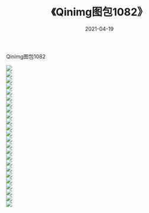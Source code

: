 ﻿---
layout: post
title:  《Qinimg图包1082》
date:   2021-04-19
img: http://imgx.orgx.ga/Qinimg图包/Qinimg图包1082/000.jpg
categories: [美女, 清纯, 唯美]
---

Qinimg图包1082

 ![](http://imgx.orgx.ga/Qinimg图包/Qinimg图包1082/001.jpg) <br>![](http://imgx.orgx.ga/Qinimg图包/Qinimg图包1082/002.jpg) <br>![](http://imgx.orgx.ga/Qinimg图包/Qinimg图包1082/003.jpg) <br>![](http://imgx.orgx.ga/Qinimg图包/Qinimg图包1082/004.jpg) <br>![](http://imgx.orgx.ga/Qinimg图包/Qinimg图包1082/005.jpg) <br>![](http://imgx.orgx.ga/Qinimg图包/Qinimg图包1082/006.jpg) <br>![](http://imgx.orgx.ga/Qinimg图包/Qinimg图包1082/007.jpg) <br>![](http://imgx.orgx.ga/Qinimg图包/Qinimg图包1082/008.jpg) <br>![](http://imgx.orgx.ga/Qinimg图包/Qinimg图包1082/009.jpg) <br>![](http://imgx.orgx.ga/Qinimg图包/Qinimg图包1082/010.jpg) <br>![](http://imgx.orgx.ga/Qinimg图包/Qinimg图包1082/011.jpg) <br>![](http://imgx.orgx.ga/Qinimg图包/Qinimg图包1082/012.jpg) <br>![](http://imgx.orgx.ga/Qinimg图包/Qinimg图包1082/013.jpg) <br>![](http://imgx.orgx.ga/Qinimg图包/Qinimg图包1082/014.jpg) <br>![](http://imgx.orgx.ga/Qinimg图包/Qinimg图包1082/015.jpg) <br>![](http://imgx.orgx.ga/Qinimg图包/Qinimg图包1082/016.jpg) <br>![](http://imgx.orgx.ga/Qinimg图包/Qinimg图包1082/017.jpg) <br>![](http://imgx.orgx.ga/Qinimg图包/Qinimg图包1082/018.jpg) <br>![](http://imgx.orgx.ga/Qinimg图包/Qinimg图包1082/019.jpg) <br>![](http://imgx.orgx.ga/Qinimg图包/Qinimg图包1082/020.jpg) <br>![](http://imgx.orgx.ga/Qinimg图包/Qinimg图包1082/021.jpg) <br>![](http://imgx.orgx.ga/Qinimg图包/Qinimg图包1082/022.jpg) <br>![](http://imgx.orgx.ga/Qinimg图包/Qinimg图包1082/023.jpg) <br>![](http://imgx.orgx.ga/Qinimg图包/Qinimg图包1082/024.jpg) <br>